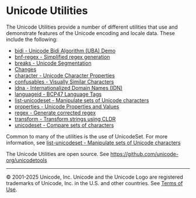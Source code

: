 # Unicode Utilities

The Unicode Utilities provide a number of different utilities that use and
demonstrate features of the Unicode encoding and locale data. These include the
following:

* [bidi - Unicode Bidi Algorithm (UBA) Demo ](bidi)
* [bnf-regex - Simplified regex generation ](bnf)
* [breaks - Unicode Segmentation ](breaks)
* [Changes](changes)
* [character - Unicode Character Properties ](character)
* [confusables - Visually Similar Characters ](confusables)
* [idna - Internationalized Domain Names (IDN) ](idna)
* [languageid - BCP47 Language Tags ](languageid)
* [list-unicodeset - Manipulate sets of Unicode characters ](list-unicodeset)
* [properties - Unicode Properties and Values ](properties)
* [regex - Generate corrected regex ](regex)
* [transform - Transform strings using CLDR ](transform)
* [unicodeset - Compare sets of characters ](unicodeset)

Common to many of the utilities is the use of UnicodeSet. For more information,
see [list-unicodeset - Manipulate sets of Unicode
characters](list-unicodeset.md)

The Unicode Utilities are open source. See <https://github.com/unicode-org/unicodetools>

-----

© 2001-2025 Unicode, Inc. Unicode and the Unicode Logo are registered trademarks of Unicode, Inc. in the U.S. and other countries. See [Terms of Use](https://www.unicode.org/copyright.html).
